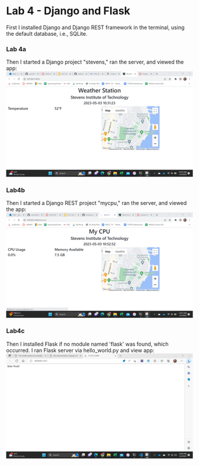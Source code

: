 # Lab 4 - Django and Flask

First I installed Django and Django REST framework in the terminal, using the default database, i.e., SQLite.

### Lab 4a
Then I started a Django project "stevens," ran the server, and viewed the app:
![weatherapp](lab4a.png)

### Lab4b
Then I started a Django REST project "mycpu," ran the server, and viewed the app:
![location app](lab4b.png)

### Lab4c 
Then I installed Flask if no module named 'flask' was found, which occurred.
I ran Flask server via hello_world.py and view app:
![helloworld](lab4c.png)

